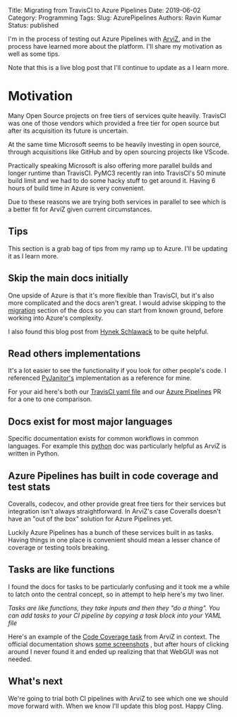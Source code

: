 Title: Migrating from TravisCI to Azure Pipelines
Date: 2019-06-02
Category: Programming 
Tags: 
Slug:  AzurePipelines
Authors: Ravin Kumar
Status: published



I'm in the process of testing out Azure Pipelines
with [ArviZ](https://arviz-devs.github.io/arviz/), and in
the process have learned more about the platform. I'll share
my motivation as well as some tips.

Note that this is a live blog post that I'll continue to
update as a I learn more.

# Motivation
Many Open Source projects on free tiers of services quite heavily.
TravisCI was one of those vendors which provided a free tier for 
open source but after its acquisition its future is uncertain.

At the same time Microsoft seems to be heavily investing in open
source, through acquisitions like GitHub and by open sourcing projects
like VScode.

Practically speaking Microsoft is also offering more parallel builds and longer runtime
than TravisCI. PyMC3 recently ran into TravisCI's 50 minute build limit and we had to do some hacky
stuff to get around it. Having 6 hours of build time in Azure is very convenient.

Due to these reasons we are trying both services in parallel to see which is a better
fit for ArviZ given current circumstances.

## Tips
This section is a grab bag of tips from my ramp up to Azure. I'll be
updating it as I learn more.

## Skip the main docs initially
One upside of Azure is that it's more flexible than TravisCI, but it's
also more complicated and the docs aren't great. I would advise skipping
to the [migration](https://docs.microsoft.com/en-us/azure/devops/pipelines/migrate/from-travis?view=azure-devops)
section of the docs so you can start from known ground, before working
into Azure's complexity.

I also found this blog post from [Hynek Schlawack](https://hynek.me/articles/simple-python-azure-pipelines/)
to be quite helpful.

## Read others implementations
It's a lot easier to see the functionality if you look for other people's code.
I referenced [PyJanitor's](https://github.com/ericmjl/pyjanitor/tree/dev/.azure-pipelines)
implementation as a reference for mine.

For your aid here's both our [TravisCI yaml file](https://github.com/arviz-devs/arviz/blob/master/.travis.yml)
and our [Azure Pipelines](https://github.com/arviz-devs/arviz/pull/688/files)
PR for a one to one comparison.

## Docs exist for most major languages
Specific documentation exists for common workflows in common languages.
For example this [python](https://docs.microsoft.com/en-us/azure/devops/pipelines/languages/python?view=azure-devops)
doc was particularly helpful as ArviZ is written in Python. 

## Azure Pipelines has built in code coverage and test stats
Coveralls, codecov, and other provide great free tiers for their services
but integration isn't always straightforward. In ArviZ's case Coveralls
doesn't have an "out of the box" solution for Azure Pipelines yet.

Luckily Azure Pipelines has a bunch of these services built in as tasks.
Having things in one place is convenient should mean a lesser chance 
of coverage or testing tools breaking.

## Tasks are like functions
I found the docs for tasks to be particularly confusing and it took me a while
to latch onto the central concept, so in attempt to help here's my two liner.   

*Tasks are like functions, they take inputs and then they "do a thing".
You can add tasks to your CI pipeline by copying a task block into your 
YAML file*

Here's an example of the [Code Coverage task](https://github.com/arviz-devs/arviz/blob/cb2a43d3882cbe1fd084d0a863be7bdaeb0a7ab5/azure-pipelines.yml#L85) from ArviZ in context. The official documentation
shows [some screenshots](https://docs.microsoft.com/en-us/azure/devops/pipelines/tasks/index?view=azure-devops)
, but after hours of clicking around I never found it and ended up realizing
that that WebGUI was not needed.

## What's next
We're going to trial both CI pipelines with ArviZ to see which one we should
move forward with. When we know I'll update this blog post. Happy CIing.
